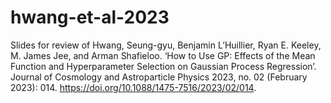 # hwang-et-al-2023
Slides for review of Hwang, Seung-gyu, Benjamin L’Huillier, Ryan E. Keeley, M. James Jee, and Arman Shafieloo. ‘How to Use GP: Effects of the Mean Function and Hyperparameter Selection on Gaussian Process Regression’. Journal of Cosmology and Astroparticle Physics 2023, no. 02 (February 2023): 014. https://doi.org/10.1088/1475-7516/2023/02/014.
